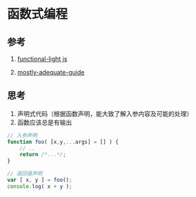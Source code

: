 # 函数式编程

## 参考
1. [functional-light js](https://github.com/getify/Functional-Light-JS/blob/master/manuscript/ch1.md/#chapter-1-why-functional-programming)

2. [mostly-adequate-guide](https://mostly-adequate.gitbooks.io/mostly-adequate-guide/)

## 思考
1. 声明式代码（根据函数声明，能大致了解入参内容及可能的处理）
2. 函数应该总是有输出

```js
// 入参声明
function foo( [x,y,...args] = [] ) {
    // ..
    return /*...*/;
}

// 返回值声明
var [ x, y ] = foo();
console.log( x + y );
```


